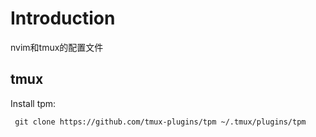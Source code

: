 # Introduction
nvim和tmux的配置文件
## tmux
Install tpm:
```
 git clone https://github.com/tmux-plugins/tpm ~/.tmux/plugins/tpm
